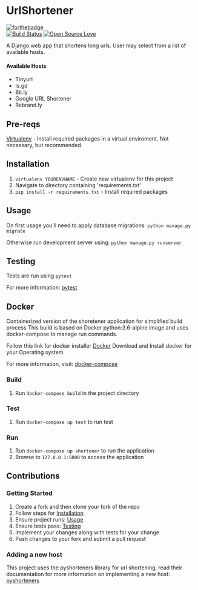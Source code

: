 # UrlShortener 
[![forthebadge](http://forthebadge.com/badges/built-with-swag.svg)](http://forthebadge.com)     
[![Build Status](https://travis-ci.org/p53ud0k0d3/UrlShortener.svg?branch=master)](https://travis-ci.org/p53ud0k0d3/UrlShortener)     [![Open Source Love](https://badges.frapsoft.com/os/v1/open-source.svg?v=102)](https://github.com/ellerbrock/open-source-badge/)

A Django web app that shortens long urls. User may select from a list of available hosts. 

#### Available Hosts
- Tinyurl
- Is.gd
- Bit.ly
- Google URL Shortener
- Rebrand.ly

## Pre-reqs

[Virtualenv](https://virtualenv.pypa.io/en/stable/) - Install required packages in a virtual enviroment. Not necessary, but recommended. 

## Installation

1. `virtualenv YOURENVNAME` - Create new virtualenv for this project
2. Navigate to directory containing 'requirements.txt'
3. `pip install -r requirements.txt` - Install required packages

## Usage


On first usage you'll need to apply database migrations: `python manage.py migrate`

Otherwise run development server using: `python manage.py runserver`

## Testing

Tests are run using `pytest`

For more information: [pytest](https://docs.pytest.org/en/latest/contents.html)

## Docker

Containerized version of the shoretener application for simplified build process
This build is based on Docker python:3.6-alpine image and uses docker-compose to manage run commands. 

Follow this link for docker installer [Docker](https://www.docker.com/community-edition#/download)
Download and Install docker for your Operating system

For more information, visit: [docker-compose](https://docs.docker.com/compose/overview/)



### Build
1. Run `docker-compose build` in the project directory

### Test
1. Run `docker-compose up test` to run test

### Run
1. Run `docker-compose up shortener` to run the application
2. Browse to `127.0.0.1:5000` to access the application


## Contributions
### Getting Started
1. Create a fork and then clone your fork of the repo
2. Follow steps for [Installation](#installation)
3. Ensure project runs: [Usage](#usage)
4. Ensure tests pass: [Testing](#testing)
5. Implement your changes along with tests for your change
6. Push changes to your fork and submit a pull request


### Adding a new host
This project uses the pyshorteners library for url shortening, read their documentation for more information on implementing a new host: [pyshorteners](http://www.ellison.rocks/pyshorteners/)
